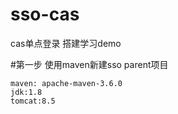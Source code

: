 # sso-cas
cas单点登录 搭建学习demo

#第一步
	使用maven新建sso parent项目

	maven: apache-maven-3.6.0
	jdk:1.8
	tomcat:8.5
		




